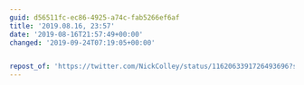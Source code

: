 ```yaml
---
guid: d56511fc-ec86-4925-a74c-fab5266ef6af
title: '2019.08.16, 23:57'
date: '2019-08-16T21:57:49+00:00'
changed: '2019-09-24T07:19:05+00:00'


repost_of: 'https://twitter.com/NickColley/status/1162063391726493696?s=19'
---
```


